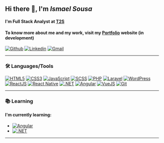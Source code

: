 ## Hi there 👋, I'm **_Ismael Sousa_**

#### I'm Full Stack Analyst at [T2S](https://www.t2s.com.br/)
#### To know more about me and my work, visit my [Portfolio](https://ismaelrsousa.github.io/novo-portfolio) website (in development)

[![Github](https://img.shields.io/badge/-Github-000?style=round-square&logo=Github&logoColor=white&link=https://github.com/ismaelrsousa)](https://github.com/ismaelrsousa)
[![Linkedin](https://img.shields.io/badge/-LinkedIn-blue?style=round-square&logo=Linkedin&logoColor=white&link=https://www.linkedin.com/in/ismaelrsousa/)](https://www.linkedin.com/in/ismaelrsousa/)
[![Gmail](https://img.shields.io/badge/-Gmail-%23ea4335?style=round-square&logo=Gmail&logoColor=white&link=mailto:ismaelrsousa.contato@gmail.com)](mailto:ismaelrsousa.contato@gmail.com)

---

### :hammer_and_wrench: Languages/Tools

[![HTML5](https://img.shields.io/badge/-HTML5-%23E44D27?style=round-square&logo=html5&logoColor=ffffff)](https://www.w3schools.com/html/)
[![CSS3](https://img.shields.io/badge/-CSS3-%231572B6?style=round-square&logo=css3&logoColor=ffffff)](https://www.w3schools.com/css/)
[![JavaScript](https://img.shields.io/badge/-JavaScript-%23efd81d?style=round-square&logo=javascript&logoColor=000000)](https://www.w3schools.com/js/)
[![SCSS](https://img.shields.io/badge/-SCSS3-%23c76494?style=round-square&logo=sass&logoColor=ffffff)](https://sass-lang.com/)
[![PHP](https://img.shields.io/badge/-PHP-%237377ad?style=round-square&logo=php&logoColor=ffffff)](https://www.php.net/)
[![Laravel](https://img.shields.io/badge/-Laravel-%23f72c1f?style=round-square&logo=laravel&logoColor=ffffff)](https://laravel.com/)
[![WordPress](https://img.shields.io/badge/-WordPress-%2321759b?style=round-square&logo=wordpress&logoColor=ffffff)](http://wordpress.org/)
[![ReactJS](https://img.shields.io/badge/-ReactJS-%2361dafb?style=round-square&logo=react&logoColor=000000)](https://reactjs.org/)
[![React Native](https://img.shields.io/badge/-React%20Native-%2361dafb?style=round-square&logo=react&logoColor=000000)](https://reactnative.dev/)
[![.NET](https://img.shields.io/badge/-.NET-5027d5?style=round-square&logo=.net&logoColor=ffffff)](https://dotnet.microsoft.com/en-us/)
[![Angular](https://img.shields.io/badge/-Angular-dd0031?style=round-square&logo=angular&logoColor=ffffff)](https://angular.io/)
[![VueJS](https://img.shields.io/badge/-VueJS-42b883?style=round-square&logo=vuedotjs&logoColor=ffffff)]([https://angular.io/](https://vuejs.org/))
[![Git](https://img.shields.io/badge/-Git-%23e84e31?style=round-square&logo=Git&logoColor=ffffff)](https://git-scm.com/)

---

### :books: Learning

#### I'm currently learning:
- [![Angular](https://img.shields.io/badge/-Angular-dd0031?style=round-square&logo=angular&logoColor=ffffff)](https://angular.io/)
- [![.NET](https://img.shields.io/badge/-.NET-5027d5?style=round-square&logo=.net&logoColor=ffffff)](https://dotnet.microsoft.com/en-us/)

---
